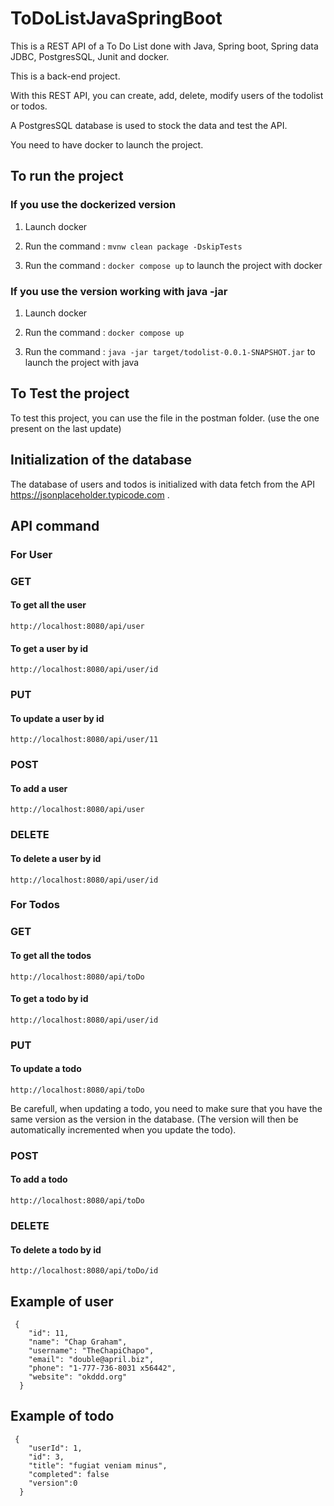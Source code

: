# ToDoListJavaSpringBoot
This is a REST API of a To Do List done with Java, Spring boot, Spring data JDBC, PostgresSQL, Junit and docker.

This is a back-end project.

With this REST  API, you can create, add, delete, modify users of the todolist or todos.

A PostgresSQL database is used to stock the data and test the API.

You need to have docker to launch the project.

## To run the project
### If you use the dockerized version
1. Launch docker

2. Run the command :
`mvnw clean package -DskipTests`

3. Run the command :
`docker compose up` to launch the project with docker

### If you use the version working with java -jar
1. Launch docker

2. Run the command :
`docker compose up`

3. Run the command :
`java -jar target/todolist-0.0.1-SNAPSHOT.jar` to launch the project with java

## To Test the project
To test this project, you can use the file in the postman folder. (use the one present on the last update)

## Initialization of the database
The database of users and todos is initialized with data fetch from the API https://jsonplaceholder.typicode.com .

## API command
### For User
### GET
#### To get all the user
````
http://localhost:8080/api/user
````

#### To get a user by id
````
http://localhost:8080/api/user/id
````

### PUT
#### To update a user by id
````
http://localhost:8080/api/user/11
````

### POST
#### To add a user
````
http://localhost:8080/api/user
````

### DELETE
#### To delete a user by id
````
http://localhost:8080/api/user/id
````

### For Todos
### GET
#### To get all the todos
````
http://localhost:8080/api/toDo
````

#### To get a todo by id
````
http://localhost:8080/api/user/id
````

### PUT
#### To update a todo
````
http://localhost:8080/api/toDo
````
Be carefull, when updating a todo, you need to make sure that you have the same version as the version in the database. (The version will then be automatically incremented when you update the todo).

### POST
#### To add a todo
````
http://localhost:8080/api/toDo
````

### DELETE
#### To delete a todo by id
````
http://localhost:8080/api/toDo/id
````

## Example of user
````
 {
    "id": 11,
    "name": "Chap Graham",
    "username": "TheChapiChapo",
    "email": "double@april.biz",
    "phone": "1-777-736-8031 x56442",
    "website": "okddd.org"
  }
````

## Example of todo
````
 {  
    "userId": 1,
    "id": 3,
    "title": "fugiat veniam minus",
    "completed": false
    "version":0  
  }
````
